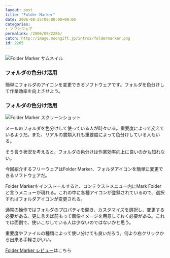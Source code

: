 ```yaml
---
layout: post
title: "Folder Marker"
date: 2006-08-25T09:00:00+09:00
categories:
- ソフトウェア
permalink: /2006/08/2286/
catch: http://image.moongift.jp/intro2/foldermarker.png
id: 2265
---
```

 ![Folder Marker サムネイル](http://image.moongift.jp/intro2/foldermarker.t.png "Folder Marker サムネイル")
  

### フォルダの色分け活用
  
簡単にフォルダのアイコンを変更できるソフトウェアです。フォルダを色分けして作業効率を向上させよう。  
<!--more-->  

### フォルダの色分け活用
  

![Folder Marker スクリーンショット](http://image.moongift.jp/intro2/foldermarker.png "Folder Marker スクリーンショット")

  

メールのフォルダを色分けして使っている人が時々いる。重要度によって変えているようだ。また、リアルの書類入れも重要度によって色分けしている人もいる。

  

そう言う状況を考えると、フォルダの色分けは作業効率向上に良いのかも知れない。

  

今回紹介するフリーウェアはFolder Marker、フォルダアイコンを簡単に変更できるソフトウェアだ。

  

Folder Markerをインストールすると、コンテクストメニュー内にMark Folderと言うメニューが現れる。これの中に各種アイコンが登録されているので、選択すればフォルダアイコンが変更される。

  

通常の操作ではフォルダのプロパティを開き、カスタマイズを選択し、変更する必要がある。更に言えば前もって画像イメージを用意しておく必要がある。これでは面倒で、使いこなしている人は少ないのではないかと思う。

  

重要度やファイルの種類によって使い分けても良いだろう。何より右クリックから出来る手軽さがいい。

  

[Folder Marker レビュー](http://fw.moongift.jp/review/i-2290.html)はこちら

